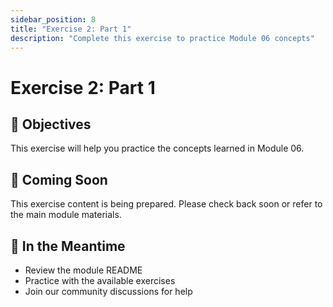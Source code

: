```yaml
---
sidebar_position: 8
title: "Exercise 2: Part 1"
description: "Complete this exercise to practice Module 06 concepts"
---
```


# Exercise 2: Part 1

## 🎯 Objectives

This exercise will help you practice the concepts learned in Module 06.

## 📝 Coming Soon

This exercise content is being prepared. Please check back soon or refer to the main module materials.

## 🚀 In the Meantime

- Review the module README
- Practice with the available exercises
- Join our community discussions for help
